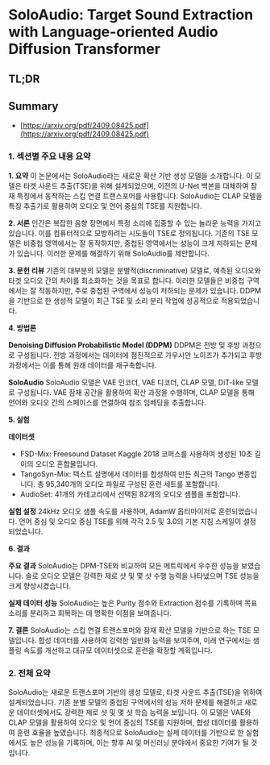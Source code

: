 # SoloAudio: Target Sound Extraction with Language-oriented Audio Diffusion Transformer
## TL;DR
## Summary
- [https://arxiv.org/pdf/2409.08425.pdf](https://arxiv.org/pdf/2409.08425.pdf)

### 1. 섹션별 주요 내용 요약

**1. 요약**
이 논문에서는 SoloAudio라는 새로운 확산 기반 생성 모델을 소개합니다. 이 모델은 타겟 사운드 추출(TSE)을 위해 설계되었으며, 이전의 U-Net 백본을 대체하여 잠재 특징에서 동작하는 스킵 연결 트랜스포머를 사용합니다. SoloAudio는 CLAP 모델을 특징 추출기로 활용하여 오디오 및 언어 중심의 TSE를 지원합니다.

**2. 서론**
인간은 복잡한 음향 장면에서 특정 소리에 집중할 수 있는 놀라운 능력을 가지고 있습니다. 이를 컴퓨터적으로 모방하려는 시도들이 TSE로 정의됩니다. 기존의 TSE 모델은 비중첩 영역에서는 잘 동작하지만, 중첩된 영역에서는 성능이 크게 저하되는 문제가 있습니다. 이러한 문제를 해결하기 위해 SoloAudio를 제안합니다.

**3. 문헌 리뷰**
기존의 대부분의 모델은 분별적(discriminative) 모델로, 예측된 오디오와 타겟 오디오 간의 차이를 최소화하는 것을 목표로 합니다. 이러한 모델들은 비중첩 구역에서는 잘 작동하지만, 주로 중첩된 구역에서 성능이 저하되는 문제가 있습니다. DDPM을 기반으로 한 생성적 모델이 최근 TSE 및 소리 분리 작업에 성공적으로 적용되었습니다.

**4. 방법론**

**Denoising Diffusion Probabilistic Model (DDPM)**
DDPM은 전방 및 후방 과정으로 구성됩니다. 전방 과정에서는 데이터에 점진적으로 가우시안 노이즈가 추가되고 후방 과정에서는 이를 통해 원래 데이터를 재구축합니다.

**SoloAudio**
SoloAudio 모델은 VAE 인코더, VAE 디코더, CLAP 모델, DiT-like 모델로 구성됩니다. VAE 잠재 공간을 활용하여 확산 과정을 수행하며, CLAP 모델을 통해 언어와 오디오 간의 스페이스를 연결하여 참조 임베딩을 추출합니다.

**5. 실험**

**데이터셋**
- FSD-Mix: Freesound Dataset Kaggle 2018 코퍼스를 사용하여 생성된 10초 길이의 오디오 혼합물입니다.
- TangoSyn-Mix: 텍스트 설명에서 데이터를 합성하여 만든 최근의 Tango 변종입니다. 총 95,340개의 오디오 파일로 구성된 훈련 세트를 포함합니다.
- AudioSet: 41개의 카테고리에서 선택된 82개의 오디오 샘플을 포함합니다.

**실험 설정**
24kHz 오디오 샘플 속도를 사용하며, AdamW 옵티마이저로 훈련되었습니다. 언어 중심 및 오디오 중심 TSE를 위해 각각 2.5 및 3.0의 기본 지침 스케일이 설정되었습니다.

**6. 결과**

**주요 결과**
SoloAudio는 DPM-TSE와 비교하여 모든 메트릭에서 우수한 성능을 보였습니다. 솔로 오디오 모델은 강력한 제로 샷 및 몇 샷 수행 능력을 나타냈으며 TSE 성능을 크게 향상시켰습니다.

**실제 데이터 성능**
SoloAudio는 높은 Purity 점수와 Extraction 점수를 기록하며 목표 소리를 분리하고 회복하는 데 명확한 이점을 보여줍니다.

**7. 결론**
SoloAudio는 스킵 연결 트랜스포머와 잠재 확산 모델을 기반으로 하는 TSE 모델입니다. 합성 데이터를 사용하여 강력한 일반화 능력을 보여주며, 미래 연구에서는 샘플링 속도를 개선하고 대규모 데이터셋으로 훈련을 확장할 계획입니다.

### 2. 전체 요약
SoloAudio는 새로운 트랜스포머 기반의 생성 모델로, 타겟 사운드 추출(TSE)을 위하여 설계되었습니다. 기존 분별 모델의 중첩된 구역에서의 성능 저하 문제를 해결하고 새로운 데이터셋에서도 강력한 제로 샷 및 몇 샷 학습 능력을 보입니다. 이 모델은 VAE와 CLAP 모델을 활용하여 오디오 및 언어 중심의 TSE를 지원하며, 합성 데이터를 활용하여 훈련 효율을 높였습니다. 최종적으로 SoloAudio는 실제 데이터를 기반으로 한 실험에서도 높은 성능을 기록하며, 이는 향후 AI 및 머신러닝 분야에서 중요한 기여가 될 것입니다.